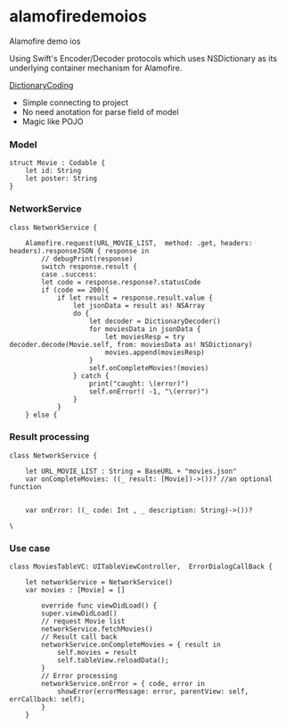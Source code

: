 # alamofiredemoios
Alamofire demo ios

Using Swift's Encoder/Decoder protocols which uses NSDictionary as its underlying container mechanism for Alamofire.

[DictionaryCoding](https://github.com/elegantchaos/DictionaryCoding)


  - Simple connecting to project
  - No need anotation for parse field of model
  - Magic like POJO


### Model
```
struct Movie : Codable {
    let id: String
    let poster: String
}
```

### NetworkService
```
class NetworkService {

    Alamofire.request(URL_MOVIE_LIST,  method: .get, headers: headers).responseJSON { response in
        // debugPrint(response)
        switch response.result {
        case .success:
        let code = response.response?.statusCode
        if (code == 200){
            if let result = response.result.value {
                let jsonData = result as! NSArray
                do {
                    let decoder = DictionaryDecoder()
                    for moviesData in jsonData {
                        let moviesResp = try decoder.decode(Movie.self, from: moviesData as! NSDictionary)
                        movies.append(moviesResp)
                    }
                    self.onCompleteMovies!(movies)
                } catch {
                    print("caught: \(error)")
                    self.onError!( -1, "\(error)")
                }
            }
    } else {
```

### Result processing

```
class NetworkService {

    let URL_MOVIE_LIST : String = BaseURL + "movies.json"
    var onCompleteMovies: ((_ result: [Movie])->())? //an optional function
    

    var onError: ((_ code: Int , _ description: String)->())?
    
\
```

### Use case

```
class MoviesTableVC: UITableViewController,  ErrorDialogCallBack {
    
    let networkService = NetworkService()
    var movies : [Movie] = []
    
        override func viewDidLoad() {
        super.viewDidLoad()
        // request Movie list
        networkService.fetchMovies()
        // Result call back
        networkService.onCompleteMovies = { result in
            self.movies = result
            self.tableView.reloadData();
        }
        // Error processing
        networkService.onError = { code, error in
            showError(errorMessage: error, parentView: self, errCallback: self);
        }
    }
```
